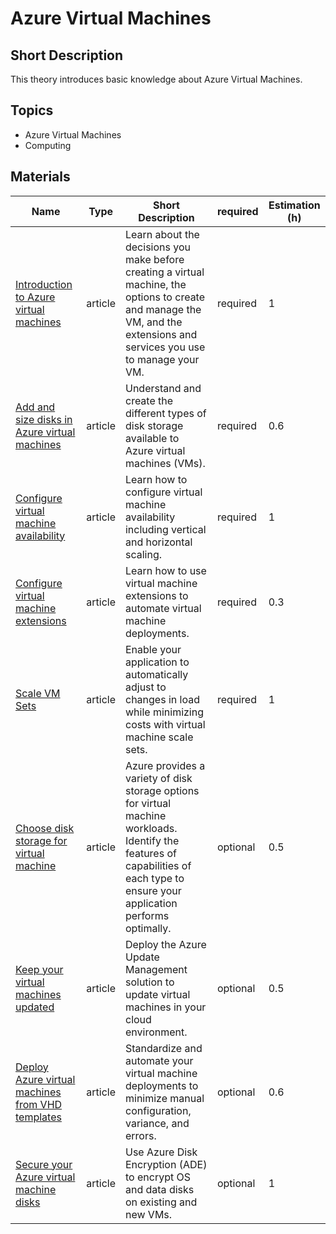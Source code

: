 # Azure Virtual Machines

## Short Description

This theory introduces basic knowledge about Azure Virtual Machines.

## Topics

* Azure Virtual Machines
* Computing

## Materials

| Name                                                                                                                                             | Type    | Short Description                                                                                                                                                                 | required | Estimation (h) |
|--------------------------------------------------------------------------------------------------------------------------------------------------|---------|-----------------------------------------------------------------------------------------------------------------------------------------------------------------------------------|----------|----------------|
| [Introduction to Azure virtual machines](https://learn.microsoft.com/en-us/training/modules/intro-to-azure-virtual-machines/)                    | article | Learn about the decisions you make before creating a virtual machine, the options to create and manage the VM, and the extensions and services you use to manage your VM.         | required | 1              |
| [Add and size disks in Azure virtual machines](https://learn.microsoft.com/en-us/training/modules/add-and-size-disks-in-azure-virtual-machines/) | article | Understand and create the different types of disk storage available to Azure virtual machines (VMs).                                                                              | required | 0.6            |
| [Configure virtual machine availability](https://learn.microsoft.com/en-us/training/modules/configure-virtual-machine-availability/)             | article | Learn how to configure virtual machine availability including vertical and horizontal scaling.                                                                                    | required | 1              |
| [Configure virtual machine extensions](https://learn.microsoft.com/en-us/training/modules/configure-virtual-machine-extensions/)                 | article | Learn how to use virtual machine extensions to automate virtual machine deployments.                                                                                              | required | 0.3            |
| [Scale VM Sets](https://learn.microsoft.com/en-us/training/modules/build-app-with-scale-sets/)                                                   | article | Enable your application to automatically adjust to changes in load while minimizing costs with virtual machine scale sets.                                                        | required | 1              |
| [Choose disk storage for virtual machine](https://learn.microsoft.com/en-us/training/modules/choose-the-right-disk-storage-for-vm-workload/)     | article | Azure provides a variety of disk storage options for virtual machine workloads. Identify the features of capabilities of each type to ensure your application performs optimally. | optional | 0.5            |
| [Keep your virtual machines updated](https://learn.microsoft.com/en-us/training/modules/keep-your-virtual-machines-updated/)                     | article | Deploy the Azure Update Management solution to update virtual machines in your cloud environment.                                                                                 | optional | 0.5            |
| [Deploy Azure virtual machines from VHD templates](https://learn.microsoft.com/en-us/training/modules/deploy-vms-from-vhd-templates/)            | article | Standardize and automate your virtual machine deployments to minimize manual configuration, variance, and errors.                                                                 | optional | 0.6            |
| [Secure your Azure virtual machine disks](https://learn.microsoft.com/en-us/training/modules/secure-your-azure-virtual-machine-disks/)           | article | Use Azure Disk Encryption (ADE) to encrypt OS and data disks on existing and new VMs.                                                                                             | optional | 1              |
